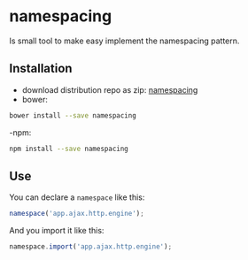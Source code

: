 # namespacing

Is small tool to make easy implement the namespacing pattern.

## Installation

- download distribution repo as zip:
[namespacing](https://github.com/ModestoFiguereo/namespacing-dist/tree/v1.0.0)
- bower:
```sh
bower install --save namespacing
```
-npm:
```sh
npm install --save namespacing
```

## Use

You can declare a `namespace` like this:
```js
namespace('app.ajax.http.engine');
```

And you import it like this:
```js
namespace.import('app.ajax.http.engine');
```

